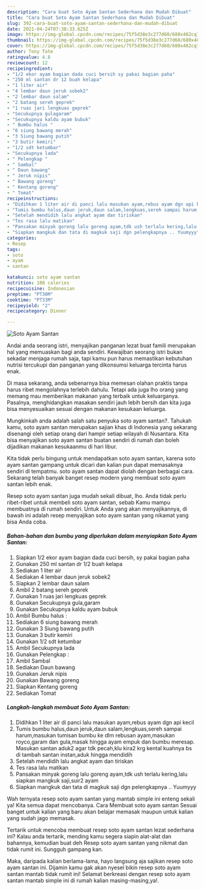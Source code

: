 ```yaml
---
description: "Cara buat Soto Ayam Santan Sederhana dan Mudah Dibuat"
title: "Cara buat Soto Ayam Santan Sederhana dan Mudah Dibuat"
slug: 392-cara-buat-soto-ayam-santan-sederhana-dan-mudah-dibuat
date: 2021-04-24T07:38:33.625Z
image: https://img-global.cpcdn.com/recipes/75f5d38e3c277d60/680x482cq70/soto-ayam-santan-foto-resep-utama.jpg
thumbnail: https://img-global.cpcdn.com/recipes/75f5d38e3c277d60/680x482cq70/soto-ayam-santan-foto-resep-utama.jpg
cover: https://img-global.cpcdn.com/recipes/75f5d38e3c277d60/680x482cq70/soto-ayam-santan-foto-resep-utama.jpg
author: Tony Tate
ratingvalue: 4.8
reviewcount: 12
recipeingredient:
- "1/2 ekor ayam bagian dada cuci bersih sy pakai bagian paha"
- "250 ml santan dr 12 buah kelapa"
- "1 liter air"
- "4 lembar daun jeruk sobek2"
- "2 lembar daun salam"
- "2 batang sereh geprek"
- "1 ruas jari lengkuas geprek"
- "Secukupnya gulagaram"
- "Secukupnya kaldu ayam bubuk"
- " Bumbu halus "
- "6 siung bawang merah"
- "3 Siung bawang putih"
- "3 butir kemiri"
- "1/2 sdt ketumbar"
- "Secukupnya lada"
- " Pelengkap "
- " Sambal"
- " Daun bawang"
- " Jeruk nipis"
- " Bawang goreng"
- " Kentang goreng"
- " Tomat"
recipeinstructions:
- "Didihkan 1 liter air di panci lalu masukan ayam,rebus ayam dgn api kecil"
- "Tumis bumbu halus,daun jeruk,daun salam,lengkuas,sereh sampai harum,masukan tumisan bumbu ke dlm rebusan ayam,masukan royco,garam dan gula,masak hingga ayam empuk dan bumbu meresap. Masukan santan aduk2 agar tdk pecah,klu kira2 krg kental kuahnya bs di tambah santan instan,aduk hingga mendidih"
- "Setelah mendidih lalu angkat ayam dan tiriskan"
- "Tes rasa lalu matikan"
- "Pansakan minyak goreng lalu goreng ayam,tdk ush terlalu kering,lalu siapkan mangkuk saji,suir2 ayam"
- "Siapkan mangkuk dan tata di magkuk saji dgn pelengkapnya .. Yuumyyy"
categories:
- Resep
tags:
- soto
- ayam
- santan

katakunci: soto ayam santan 
nutrition: 108 calories
recipecuisine: Indonesian
preptime: "PT30M"
cooktime: "PT33M"
recipeyield: "2"
recipecategory: Dinner

---
```



![Soto Ayam Santan](https://img-global.cpcdn.com/recipes/75f5d38e3c277d60/680x482cq70/soto-ayam-santan-foto-resep-utama.jpg)

Andai anda seorang istri, menyajikan panganan lezat buat famili merupakan hal yang memuaskan bagi anda sendiri. Kewajiban seorang istri bukan sekadar menjaga rumah saja, tapi kamu pun harus memastikan kebutuhan nutrisi tercukupi dan panganan yang dikonsumsi keluarga tercinta harus enak.

Di masa  sekarang, anda sebenarnya bisa memesan olahan praktis tanpa harus ribet mengolahnya terlebih dahulu. Tetapi ada juga lho orang yang memang mau memberikan makanan yang terbaik untuk keluarganya. Pasalnya, menghidangkan masakan sendiri jauh lebih bersih dan kita juga bisa menyesuaikan sesuai dengan makanan kesukaan keluarga. 



Mungkinkah anda adalah salah satu penyuka soto ayam santan?. Tahukah kamu, soto ayam santan merupakan sajian khas di Indonesia yang sekarang disenangi oleh setiap orang dari hampir setiap wilayah di Nusantara. Kita bisa menyajikan soto ayam santan buatan sendiri di rumah dan boleh dijadikan makanan kesukaanmu di hari libur.

Kita tidak perlu bingung untuk mendapatkan soto ayam santan, karena soto ayam santan gampang untuk dicari dan kalian pun dapat memasaknya sendiri di tempatmu. soto ayam santan dapat diolah dengan berbagai cara. Sekarang telah banyak banget resep modern yang membuat soto ayam santan lebih enak.

Resep soto ayam santan juga mudah sekali dibuat, lho. Anda tidak perlu ribet-ribet untuk membeli soto ayam santan, sebab Kamu mampu membuatnya di rumah sendiri. Untuk Anda yang akan menyajikannya, di bawah ini adalah resep menyajikan soto ayam santan yang nikamat yang bisa Anda coba.

<!--inarticleads1-->

##### Bahan-bahan dan bumbu yang diperlukan dalam menyiapkan Soto Ayam Santan:

1. Siapkan 1/2 ekor ayam bagian dada cuci bersih, sy pakai bagian paha
1. Gunakan 250 ml santan dr 1/2 buah kelapa
1. Sediakan 1 liter air
1. Sediakan 4 lembar daun jeruk sobek2
1. Siapkan 2 lembar daun salam
1. Ambil 2 batang sereh geprek
1. Gunakan 1 ruas jari lengkuas geprek
1. Gunakan Secukupnya gula,garam
1. Gunakan Secukupnya kaldu ayam bubuk
1. Ambil  Bumbu halus :
1. Sediakan 6 siung bawang merah
1. Gunakan 3 Siung bawang putih
1. Gunakan 3 butir kemiri
1. Gunakan 1/2 sdt ketumbar
1. Ambil Secukupnya lada
1. Gunakan  Pelengkap :
1. Ambil  Sambal
1. Sediakan  Daun bawang
1. Gunakan  Jeruk nipis
1. Gunakan  Bawang goreng
1. Siapkan  Kentang goreng
1. Sediakan  Tomat




<!--inarticleads2-->

##### Langkah-langkah membuat Soto Ayam Santan:

1. Didihkan 1 liter air di panci lalu masukan ayam,rebus ayam dgn api kecil
1. Tumis bumbu halus,daun jeruk,daun salam,lengkuas,sereh sampai harum,masukan tumisan bumbu ke dlm rebusan ayam,masukan royco,garam dan gula,masak hingga ayam empuk dan bumbu meresap. Masukan santan aduk2 agar tdk pecah,klu kira2 krg kental kuahnya bs di tambah santan instan,aduk hingga mendidih
1. Setelah mendidih lalu angkat ayam dan tiriskan
1. Tes rasa lalu matikan
1. Pansakan minyak goreng lalu goreng ayam,tdk ush terlalu kering,lalu siapkan mangkuk saji,suir2 ayam
1. Siapkan mangkuk dan tata di magkuk saji dgn pelengkapnya .. Yuumyyy




Wah ternyata resep soto ayam santan yang mantab simple ini enteng sekali ya! Kita semua dapat mencobanya. Cara Membuat soto ayam santan Sesuai banget untuk kalian yang baru akan belajar memasak maupun untuk kalian yang sudah jago memasak.

Tertarik untuk mencoba membuat resep soto ayam santan lezat sederhana ini? Kalau anda tertarik, mending kamu segera siapin alat-alat dan bahannya, kemudian buat deh Resep soto ayam santan yang nikmat dan tidak rumit ini. Sungguh gampang kan. 

Maka, daripada kalian berlama-lama, hayo langsung aja sajikan resep soto ayam santan ini. Dijamin kamu gak akan nyesel bikin resep soto ayam santan mantab tidak rumit ini! Selamat berkreasi dengan resep soto ayam santan mantab simple ini di rumah kalian masing-masing,ya!.

